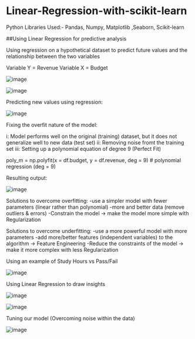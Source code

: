 # Linear-Regression-with-scikit-learn

Python Libraries Used:-
                      Pandas, Numpy, Matplotlib ,Seaborn, Scikit-learn
                      
##Using Linear Regression for predictive analysis 

Using regression on a hypothetical dataset to predict future values and the relationship between the two variables

Variable Y = Revenue 
Variable X = Budget

![image](https://user-images.githubusercontent.com/113868226/201599950-07a2383d-fc0a-4314-80be-d1d088e28f90.png)

![image](https://user-images.githubusercontent.com/113868226/201600079-2c4840ee-9b2e-40ca-a3ea-5ebd5cfd8ad9.png)

Predicting new values using regression:

![image](https://user-images.githubusercontent.com/113868226/201600308-6a9e0ab7-84f5-4cac-a1db-e88d5af4a59e.png)

Fixing the overfit nature of the model:

i: Model performs well on the original (training) dataset, but it does not generalize well to new data (test set)
ii: Removing noise fromt the training set
iii: Setting up a polynomial equation of degree 9 (Perfect Fit) 

poly_m = np.polyfit(x = df.budget, y = df.revenue, deg = 9) # polynomial regression (deg = 9)

Resulting output:

![image](https://user-images.githubusercontent.com/113868226/201600773-ad532856-b973-44e5-bd34-ab085b816284.png)

Solutions to overcome overfitting:
-use a simpler model with fewer parameters (linear rather than polynomial)
-more and better data (remove outliers & errors)
-Constrain the model -> make the model more simple with Regularization

Solutions to overcome underfitting:
-use a more powerful model with more parameters
-add more/better features (independent variables) to the algorithm -> Feature Engineering
-Reduce the constraints of the model -> make it more complex with less Regularization

Using an example of Study Hours vs Pass/Fail

![image](https://user-images.githubusercontent.com/113868226/201601233-5bbc00fb-906a-4e03-94c6-080c5a9bf7b4.png)

Using Linear Regression to draw insights

![image](https://user-images.githubusercontent.com/113868226/201601361-c8a1ef37-dd5d-40ca-845f-667b3ca86661.png)

![image](https://user-images.githubusercontent.com/113868226/201601428-5427e443-e0ae-486c-8c75-40115fcd9cb5.png)

Tuning our model (Overcoming noise within the data)

![image](https://user-images.githubusercontent.com/113868226/201601642-0f5d0aa3-3e73-4ad9-81d9-2153f422cd8b.png)




